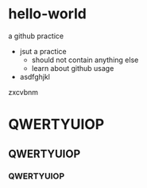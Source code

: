 # hello-world
a github practice
* jsut a practice
  * should not contain anything else
  * learn about github usage
* asdfghjkl

zxcvbnm

# QWERTYUIOP
## QWERTYUIOP
### QWERTYUIOP
